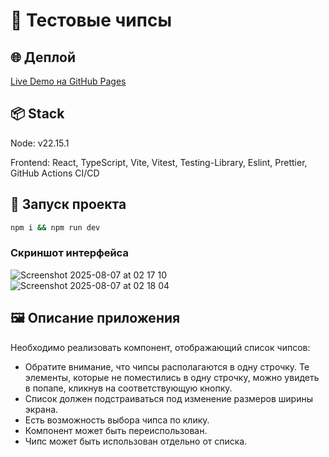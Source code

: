 # 🍟 Тестовые чипсы

## 🌐 Деплой

[Live Demo на GitHub Pages](https://max-tetslav.github.io/chips/)

## 📦 Stack

Node: v22.15.1

Frontend: React, TypeScript, Vite, Vitest, Testing-Library, Eslint, Prettier, GitHub Actions CI/CD

## 🚀 Запуск проекта

```bash
npm i && npm run dev
```

### Скриншот интерфейса

![Screenshot 2025-08-07 at 02 17 10](https://github.com/user-attachments/assets/5456257a-b9b2-4a25-9ced-02bfa034d73e)
![Screenshot 2025-08-07 at 02 18 04](https://github.com/user-attachments/assets/b88dffba-8e35-4935-9b02-9d53947140bd)

## 🖼️ Описание приложения

Необходимо реализовать компонент, отображающий список чипсов:

- Обратите внимание, что чипсы располагаются в одну строчку. Те элементы, которые не поместились в одну строчку, можно увидеть в попапе, кликнув на соответствующую кнопку.
- Список должен подстраиваться под изменение размеров ширины экрана.
- Есть возможность выбора чипса по клику.
- Компонент может быть переиспользован.
- Чипс может быть использован отдельно от списка.
